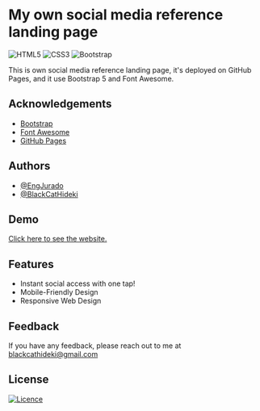 
# My own social media reference landing page

![HTML5](https://img.shields.io/badge/html5-%23E34F26.svg?style=for-the-badge&logo=html5&logoColor=white)
![CSS3](https://img.shields.io/badge/css3-%231572B6.svg?style=for-the-badge&logo=css3&logoColor=white)
![Bootstrap](https://img.shields.io/badge/bootstrap-%238511FA.svg?style=for-the-badge&logo=bootstrap&logoColor=white)

This is own social media reference landing page, it's deployed on GitHub Pages, and it use Bootstrap 5 and Font Awesome.



## Acknowledgements

 - [Bootstrap](https://getbootstrap.com/)
 - [Font Awesome](https://fontawesome.com/)
 - [GitHub Pages](https://pages.github.com/)



## Authors

- [@EngJurado](https://github.com/EngJurado)
- [@BlackCatHideki](https://github.com/BlackCatHideki)



## Demo

[Click here to see the website.](https://blackcathideki.github.io/)



## Features

- Instant social access with one tap!
- Mobile-Friendly Design
- Responsive Web Design


## Feedback

If you have any feedback, please reach out to me at blackcathideki@gmail.com


## License

[![Licence](https://img.shields.io/github/license/Ileriayo/markdown-badges?style=for-the-badge)](./LICENSE)
